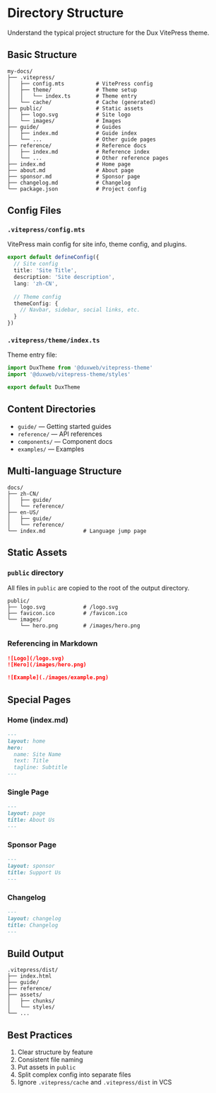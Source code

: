 # Directory Structure

Understand the typical project structure for the Dux VitePress theme.

## Basic Structure

```
my-docs/
├── .vitepress/
│   ├── config.mts          # VitePress config
│   ├── theme/              # Theme setup
│   │   └── index.ts        # Theme entry
│   └── cache/              # Cache (generated)
├── public/                 # Static assets
│   ├── logo.svg            # Site logo
│   └── images/             # Images
├── guide/                  # Guides
│   ├── index.md            # Guide index
│   └── ...                 # Other guide pages
├── reference/              # Reference docs
│   ├── index.md            # Reference index
│   └── ...                 # Other reference pages
├── index.md                # Home page
├── about.md                # About page
├── sponsor.md              # Sponsor page
├── changelog.md            # Changelog
└── package.json            # Project config
```

## Config Files

### `.vitepress/config.mts`

VitePress main config for site info, theme config, and plugins.

```typescript
export default defineConfig({
  // Site config
  title: 'Site Title',
  description: 'Site description',
  lang: 'zh-CN',
  
  // Theme config
  themeConfig: {
    // Navbar, sidebar, social links, etc.
  }
})
```

### `.vitepress/theme/index.ts`

Theme entry file:

```typescript
import DuxTheme from '@duxweb/vitepress-theme'
import '@duxweb/vitepress-theme/styles'

export default DuxTheme
```

## Content Directories

- `guide/` — Getting started guides
- `reference/` — API references
- `components/` — Component docs
- `examples/` — Examples

## Multi-language Structure

```
docs/
├── zh-CN/
│   ├── guide/
│   └── reference/
├── en-US/
│   ├── guide/
│   └── reference/
└── index.md            # Language jump page
```

## Static Assets

### `public` directory

All files in `public` are copied to the root of the output directory.

```
public/
├── logo.svg            # /logo.svg
├── favicon.ico         # /favicon.ico
└── images/
    └── hero.png        # /images/hero.png
```

### Referencing in Markdown

```markdown
![Logo](/logo.svg)
![Hero](/images/hero.png)

![Example](./images/example.png)
```

## Special Pages

### Home (index.md)

```markdown
---
layout: home
hero:
  name: Site Name
  text: Title
  tagline: Subtitle
---
```

### Single Page

```markdown
---
layout: page
title: About Us
---
```

### Sponsor Page

```markdown
---
layout: sponsor
title: Support Us
---
```

### Changelog

```markdown
---
layout: changelog
title: Changelog
---
```

## Build Output

```
.vitepress/dist/
├── index.html
├── guide/
├── reference/
├── assets/
│   ├── chunks/
│   └── styles/
└── ...
```

## Best Practices

1. Clear structure by feature
2. Consistent file naming
3. Put assets in `public`
4. Split complex config into separate files
5. Ignore `.vitepress/cache` and `.vitepress/dist` in VCS